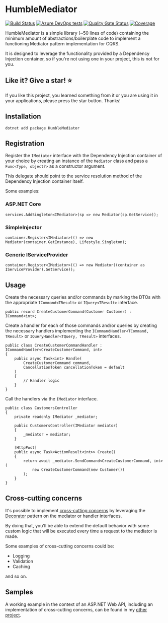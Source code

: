 # HumbleMediator
[![Build Status](https://dev.azure.com/undrivendev/HumbleMediator/_apis/build/status/undrivendev.HumbleMediator?branchName=main)](https://dev.azure.com/undrivendev/HumbleMediator/_build/latest?definitionId=3&branchName=main)
[![Azure DevOps tests](https://img.shields.io/azure-devops/tests/undrivendev/HumbleMediator/3/main)](https://dev.azure.com/undrivendev/HumbleMediator/_build/latest?definitionId=3&branchName=main)
[![Quality Gate Status](https://sonarcloud.io/api/project_badges/measure?project=undrivendev_HumbleMediator&metric=alert_status)](https://sonarcloud.io/summary/overall?id=undrivendev_HumbleMediator)
[![Coverage](https://sonarcloud.io/api/project_badges/measure?project=undrivendev_HumbleMediator&metric=coverage)](https://sonarcloud.io/summary/overall?id=undrivendev_HumbleMediator)

HumbleMediator is a simple library (~50 lines of code) containing the minimum amount of abstractions/boilerplate code to implement a functioning Mediator pattern implementation for CQRS.

It is designed to leverage the functionality provided by a Dependency Injection container, so if you're not using one in your project, this is not for you.

## Like it? Give a star! :star:
If you like this project, you learned something from it or you are using it in your applications, please press the star button. Thanks!

## Installation
```
dotnet add package HumbleMediator
```

## Registration
Register the `IMediator` interface with the Dependency Injection container of your choice by creating an instance of the `Mediator` class and pass a `Func<Type, object?>` as a constructor argument.

This delegate should point to the service resolution method of the Dependency Injection container itself.

Some examples:

### ASP.NET Core
```
services.AddSingleton<IMediator>(sp => new Mediator(sp.GetService));
```

### SimpleInjector
```
container.Register<IMediator>(() => new Mediator(container.GetInstance), Lifestyle.Singleton);
```
### Generic IServiceProvider
```
container.Register<IMediator>(() => new Mediator((container as IServiceProvider).GetService));
```
## Usage
Create the necessary queries and/or commands by marking the DTOs with the appropriate `ICommand<TResult>` or `IQuery<TResult>` interface.
```
public record CreateCustomerCommand(Customer Customer) : ICommand<int>;
```

Create a handler for each of those commands and/or queries by creating the necessary handlers implementing the `ICommandHandler<TCommand, TResult>` or `IQueryHandler<TQuery, TResult>` interfaces.
```
public class CreateCustomerCommandHandler : ICommandHandler<CreateCustomerCommand, int>
{
    public async Task<int> Handle(
        CreateCustomerCommand command,
        CancellationToken cancellationToken = default
    )
    {
        // Handler logic
    }
}
```
Call the handlers via the `IMediator` interface.
```
public class CustomersController
{
    private readonly IMediator _mediator;

    public CustomersController(IMediator mediator)
    {
        _mediator = mediator;
    }

    [HttpPost]
    public async Task<ActionResult<int>> Create()
    {
        return await _mediator.SendCommand<CreateCustomerCommand, int>(
            new CreateCustomerCommand(new Customer())
        );
    }
}
```

## Cross-cutting concerns
It's possible to implement [cross-cutting concerns](https://en.wikipedia.org/wiki/Cross-cutting_concern) by leveraging the [Decorator](https://en.wikipedia.org/wiki/Decorator_pattern) pattern on the mediator or handler interfaces.

By doing that, you'll be able to extend the default behavior with some custom logic that will be executed every time a request to the mediator is made.

Some examples of cross-cutting concerns could be:
- Logging
- Validation
- Caching

and so on.

## Samples
A working example in the context of an ASP.NET Web API, including an implementation of cross-cutting concerns, can be found in my [other project](https://github.com/undrivendev/template-webapi-aspnet).
